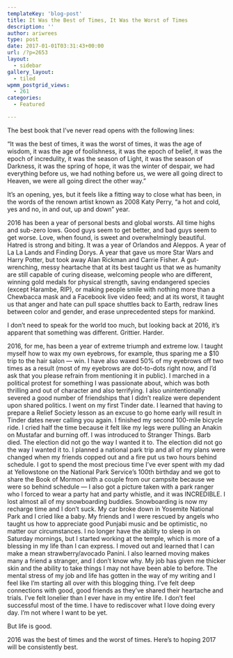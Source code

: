 ```yaml
---
templateKey: 'blog-post'
title: It Was the Best of Times, It Was the Worst of Times
description: ''
author: ariwrees
type: post
date: 2017-01-01T03:31:43+00:00
url: /?p=2653
layout:
  - sidebar
gallery_layout:
  - tiled
wpmm_postgrid_views:
  - 261
categories:
  - Featured

---
```

The best book that I&#8217;ve never read opens with the following lines:

&#8220;It was the best of times, it was the worst of times, it was the age of wisdom, it was the age of foolishness, it was the epoch of belief, it was the epoch of incredulity, it was the season of Light, it was the season of Darkness, it was the spring of hope, it was the winter of despair, we had everything before us, we had nothing before us, we were all going direct to Heaven, we were all going direct the other way.&#8221;

It&#8217;s an opening, yes, but it feels like a fitting way to close what has been, in the words of the renown artist known as 2008 Katy Perry, &#8220;a hot and cold, yes and no, in and out, up and down&#8221; year.

2016 has been a year of personal bests and global worsts. All time highs and sub-zero lows. Good guys seem to get better, and bad guys seem to get worse. Love, when found, is sweet and overwhelmingly beautiful. Hatred is strong and biting. It was a year of Orlandos and Aleppos. A year of La La Lands and Finding Dorys. A year that gave us more Star Wars and Harry Potter, but took away Alan Rickman and Carrie Fisher. A gut-wrenching, messy heartache that at its best taught us that we as humanity are still capable of curing disease, welcoming people who are different, winning gold medals for physical strength, saving endangered species (except Harambe, RIP), or making people smile with nothing more than a Chewbacca mask and a Facebook live video feed; and at its worst, it taught us that anger and hate can pull space shuttles back to Earth, redraw lines between color and gender, and erase unprecedented steps for mankind.

I don&#8217;t need to speak for the world too much, but looking back at 2016, it&#8217;s apparent that something was different. Grittier. Harder.

2016, for me, has been a year of extreme triumph and extreme low. I taught myself how to wax my own eyebrows, for example, thus sparing me a $10 trip to the hair salon &#8212; win. I have also waxed 50% of my eyebrows off two times as a result (most of my eyebrows are dot-to-dots right now, and I&#8217;d ask that you please refrain from mentioning it in public). I marched in a political protest for something I was passionate about, which was both thrilling and out of character and also terrifying. I also unintentionally severed a good number of friendships that I didn&#8217;t realize were dependent upon shared politics. I went on my first Tinder date. I learned that having to prepare a Relief Society lesson as an excuse to go home early will result in Tinder dates never calling you again. I finished my second 100-mile bicycle ride. I cried half the time because it felt like my legs were pulling an Anakin on Mustafar and burning off. I was introduced to Stranger Things. Barb died. The election did not go the way I wanted it to. The election did not go the way I wanted it to. I planned a national park trip and all of my plans were changed when my friends copped out and a fire put us two hours behind schedule. I got to spend the most precious time I&#8217;ve ever spent with my dad at Yellowstone on the National Park Service&#8217;s 100th birthday and we got to share the Book of Mormon with a couple from our campsite because we were so behind schedule &#8212; I also got a picture taken with a park ranger who I forced to wear a party hat and party whistle, and it was INCREDIBLE. I lost almost all of my snowboarding buddies. Snowboarding is now my recharge time and I don&#8217;t suck. My car broke down in Yosemite National Park and I cried like a baby. My friends and I were rescued by angels who taught us how to appreciate good Punjabi music and be optimistic, no matter our circumstances. I no longer have the ability to sleep in on Saturday mornings, but I started working at the temple, which is more of a blessing in my life than I can express. I moved out and learned that I can make a mean strawberry/avocado Panini. I also learned moving makes many a friend a stranger, and I don&#8217;t know why. My job has given me thicker skin and the ability to take things I may not have been able to before. The mental stress of my job and life has gotten in the way of my writing and I feel like I&#8217;m starting all over with this blogging thing. I&#8217;ve felt deep connections with good, good friends as they&#8217;ve shared their heartache and trials. I&#8217;ve felt lonelier than I ever have in my entire life. I don&#8217;t feel successful most of the time. I have to rediscover what I love doing every day. I&#8217;m not where I want to be yet.

But life is good.

2016 was the best of times and the worst of times. Here&#8217;s to hoping 2017 will be consistently best.